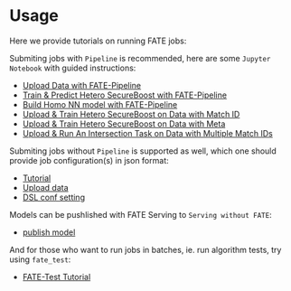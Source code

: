 # Usage

Here we provide tutorials on running FATE jobs:

Submiting jobs with `Pipeline` is recommended, here are some `Jupyter Notebook` with guided instructions:

- [Upload Data with FATE-Pipeline](pipeline/pipeline_tutorial_upload.ipynb)
- [Train & Predict Hetero SecureBoost with FATE-Pipeline](pipeline/pipeline_tutorial_hetero_sbt.ipynb)
- [Build Homo NN model with FATE-Pipeline](pipeline/pipeline_tutorial_homo_nn.ipynb)
- [Upload & Train Hetero SecureBoost on Data with Match ID](pipeline/pipeline_tutorial_match_id.ipynb)
- [Upload & Train Hetero SecureBoost on Data with Meta](pipeline/pipeline_tutorial_uploading_data_with_meta.ipynb)
- [Upload & Run An Intersection Task on Data with Multiple Match IDs](pipeline/pipeline_tutorial_multiple_id_columns.ipynb)

Submiting jobs without `Pipeline` is supported as well, which one should provide job configuration(s) in json format:

- [Tutorial](dsl_conf/dsl_conf_tutorial.md)
- [Upload data](dsl_conf/upload_data_guide.md)
- [DSL conf setting](dsl_conf/dsl_conf_v2_setting_guide.md)

Models can be pushlished with FATE Serving to `Serving without FATE`:

- [publish model](model_publish_with_serving_guide.md)

And for those who want to run jobs in batches, ie. run algorithm tests, try using `fate_test`:
    
- [FATE-Test Tutorial](fate_test_tutorial.md)
